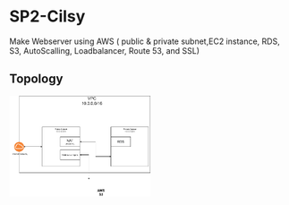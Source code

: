 # SP2-Cilsy
Make Webserver using AWS ( public &amp; private subnet,EC2 instance, RDS, S3, AutoScalling, Loadbalancer, Route 53, and SSL)

## Topology
<img src="Image/Topology.png" width="50%" height="50%">
